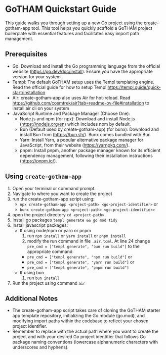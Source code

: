 # GoTHAM Quickstart Guide

This guide walks you through setting up a new Go project using the create-gotham-app tool. This tool helps you quickly scaffold a GoTHAM project boilerplate with essential features and facilitates easy import path management.

## Prerequisites

- Go: Download and install the Go programming language from the official website (https://go.dev/doc/install). Ensure you have the appropriate version for your system.
- Templ: The default GoTHAM setup uses the Templ templating engine. Read the official guide for how to setup Templ https://templ.guide/quick-start/installation
- Air: create-gotham-app also uses Air for hot-reload. Read https://github.com/cosmtrek/air?tab=readme-ov-file#installation to install air cli on your system
- JavaScript Runtime and Package Manager (Choose One):
  - Node.js and npm (for npx): Download and install Node.js (https://nodejs.org/en) which includes npm by default.
  - Bun (Default used by create-gotham-app) (for bunx): Download and install Bun from (https://bun.sh/). Bunx comes bundled with Bun
  - Yarn: Install Yarn, a popular alternative package manager for JavaScript, from their website (https://yarnpkg.com/).
  - pnpm: Install pnpm, another package manager known for its efficient dependency management, following their installation instructions (https://pnpm.io/).

## Using `create-gotham-app`

1. Open your terminal or command prompt.
2. Navigate to where you want to create the project
3. run the create-gotham-app script using:
   - `npx create-gotham-app <project-path> <go-project-identifier>` or
   - `bunx create-gotham-app <project-path> <go-project-identifier>`
5. open the project directory `cd <project-path>`
6. Install go packages `templ generate && go mod tidy`
7. Install javascript packages:
   - If using node/npm or yarn or pnpm
     1. run `npm install` or `yarn install` or `pnpm install`
     2. modify the run command in file `.air.toml`. At line 24 change `pre_cmd = ["templ generate", "bun run build"]` to the appropriate command:
      - `pre_cmd = ["templ generate", "npm run build"]` or
      - `pre_cmd = ["templ generate", "yarn run build"]` or
      - `pre_cmd = ["templ generate", "pnpm run build"]`
   - If using bun
     1. run `bun install`
8. Run the project using command `air`

## Additional Notes
- The create-gotham-app script takes care of cloning the GoTHAM starter app template repository, initializing the Go module (go.mod), and modifying import paths within the codebase to reflect your chosen project identifier.
- Remember to replace <project-path> with the actual path where you want to create the project and <go-project-identifier> with your desired Go project identifier that follows Go package naming conventions (lowercase alphanumeric characters with underscores and hyphens).
   
